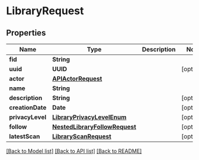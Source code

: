 # LibraryRequest

## Properties
Name | Type | Description | Notes
------------ | ------------- | ------------- | -------------
**fid** | **String** |  | 
**uuid** | **UUID** |  | [optional] 
**actor** | [**APIActorRequest**](APIActorRequest.md) |  | 
**name** | **String** |  | 
**description** | **String** |  | [optional] 
**creationDate** | **Date** |  | [optional] 
**privacyLevel** | [**LibraryPrivacyLevelEnum**](LibraryPrivacyLevelEnum.md) |  | [optional] 
**follow** | [**NestedLibraryFollowRequest**](NestedLibraryFollowRequest.md) |  | [optional] 
**latestScan** | [**LibraryScanRequest**](LibraryScanRequest.md) |  | [optional] 

[[Back to Model list]](../README.md#documentation-for-models) [[Back to API list]](../README.md#documentation-for-api-endpoints) [[Back to README]](../README.md)


